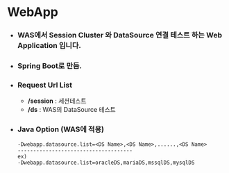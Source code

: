 # WebApp
- ### WAS에서 Session Cluster 와 DataSource 연결 테스트 하는 Web Application 입니다.
- ### Spring Boot로 만듬.
- ### Request Url List
  + <b>/session</b> : 세션테스트
  + <b>/ds</b> : WAS의 DataSource 테스트
      
- ### Java Option (WAS에 적용)
   ``` shell
   -Dwebapp.datasource.list=<DS Name>,<DS Name>,......,<DS Name>
   -------------------------------------
   ex)
   -Dwebapp.datasource.list=oracleDS,mariaDS,mssqlDS,mysqlDS
